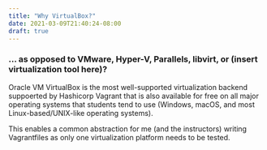 ```yaml
---
title: "Why VirtualBox?"
date: 2021-03-09T21:40:24-08:00
draft: true
---
```


### ... as opposed to VMware, Hyper-V, Parallels, libvirt, or (insert virtualization tool here)?

Oracle VM VirtualBox is the most well-supported virtualization backend suppoerted by Hashicorp Vagrant
that is also available for free on all major operating systems that students tend to use
(Windows, macOS, and most Linux-based/UNIX-like operating systems).

This enables a common abstraction for me (and the instructors) writing Vagrantfiles
as only one virtualization platform needs to be tested.
